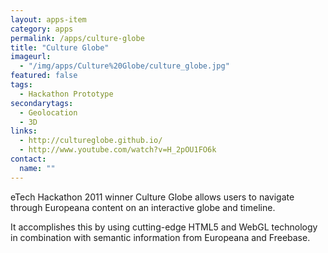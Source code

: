 ```yaml
---
layout: apps-item
category: apps
permalink: /apps/culture-globe
title: "Culture Globe"
imageurl:
  - "/img/apps/Culture%20Globe/culture_globe.jpg"
featured: false
tags:
  - Hackathon Prototype
secondarytags:
  - Geolocation
  - 3D
links:
  - http://cultureglobe.github.io/
  - http://www.youtube.com/watch?v=H_2pOU1FO6k
contact: 
  name: ""
---
```


eTech Hackathon 2011 winner Culture Globe allows users to navigate through Europeana content on an interactive globe and timeline.

It accomplishes this by using cutting-edge HTML5 and WebGL technology in combination with semantic information from Europeana and Freebase.
